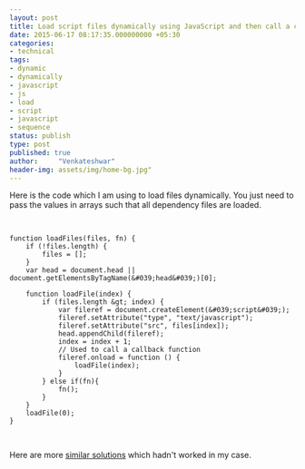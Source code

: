 ```yaml
---
layout: post
title: Load script files dynamically using JavaScript and then call a callback function.
date: 2015-06-17 08:17:35.000000000 +05:30
categories:
- technical
tags:
- dynamic
- dynamically
- javascript
- js
- load
- script
- javascript
- sequence
status: publish
type: post
published: true
author:     "Venkateshwar"
header-img: assets/img/home-bg.jpg"
---
```

<p>Here is the code which I am using to load files dynamically. You just need to pass the values in arrays such that all dependency files are loaded.</p>
<pre>

    function loadFiles(files, fn) {
        if (!files.length) {
            files = [];
        }
        var head = document.head || document.getElementsByTagName(&#039;head&#039;)[0];

        function loadFile(index) {
            if (files.length &gt; index) {
                var fileref = document.createElement(&#039;script&#039;);
                fileref.setAttribute("type", "text/javascript");
                fileref.setAttribute("src", files[index]);
                head.appendChild(fileref);
                index = index + 1;
                // Used to call a callback function
                fileref.onload = function () {
                    loadFile(index);
                }
            } else if(fn){
                fn();
            }
        }
        loadFile(0);
    }

</pre>
<p>Here are more <a href="http://stackoverflow.com/a/29250976/1577396">similar solutions</a> which hadn't worked in my case.</p>
